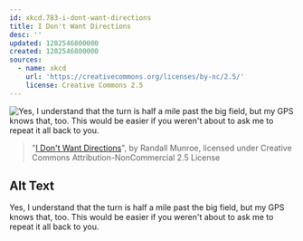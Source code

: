 ```yaml
---
id: xkcd.783-i-dont-want-directions
title: I Don't Want Directions
desc: ''
updated: 1282546800000
created: 1282546800000
sources:
  - name: xkcd
    url: 'https://creativecommons.org/licenses/by-nc/2.5/'
    license: Creative Commons 2.5
---
```

![Yes, I understand that the turn is half a mile past the big field, but my GPS knows that, too.  This would be easier if you weren't about to ask me to repeat it all back to you.](https://imgs.xkcd.com/comics/i_dont_want_directions.png)
> "[I Don't Want Directions](https://xkcd.com/783/)", by Randall Munroe, licensed under Creative Commons Attribution-NonCommercial 2.5 License

## Alt Text
Yes, I understand that the turn is half a mile past the big field, but my GPS knows that, too.  This would be easier if you weren't about to ask me to repeat it all back to you.
